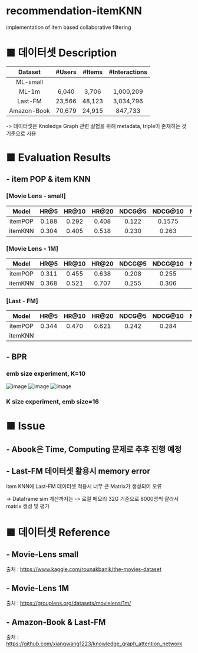 # recommendation-itemKNN
implementation of item based collaborative filtering

# ■ 데이터셋 Description

|Dataset|#Users|#Items|#Interactions|
|:---:|:---:|:---:|:---:|
|ML-small||||
|ML-1m|6,040|3,706|1,000,209|
|Last-FM|23,566|48,123|3,034,796|
|Amazon-Book|70,679|24,915|847,733|

-> 데이터셋은 Knoledge Graph 관련 실험을 위해 metadata, triple이 존재하는 것 기준으로 사용

# ■ Evaluation Results

## - item POP & item KNN
### [Movie Lens - small]

|Model|HR@5|HR@10|HR@20|NDCG@5|NDCG@10|NDCG@20|
|:---:|:---:|:---:|:---:|:---:|:---:|:---:|
|itemPOP|0.188|0.292|0.408|0.122|0.1575|0.186|
|itemKNN|0.304|0.405|0.518|0.230|0.263|0.290|

### [Movie Lens - 1M]

|Model|HR@5|HR@10|HR@20|NDCG@5|NDCG@10|NDCG@20|
|:---:|:---:|:---:|:---:|:---:|:---:|:---:|
|itemPOP|0.311|0.455|0.638|0.208|0.255|0.301|
|itemKNN|0.368|0.521|0.707|0.255|0.306|0.351|


### [Last - FM]

|Model|HR@5|HR@10|HR@20|NDCG@5|NDCG@10|NDCG@20|
|:---:|:---:|:---:|:---:|:---:|:---:|:---:|
|itemPOP|0.344|0.470|0.621|0.242|0.284|0.322|
|itemKNN|||||||

## - BPR

### emb size experiment, K=10

![image](https://user-images.githubusercontent.com/67678405/118928824-b3e3ca00-b97e-11eb-8173-23e873c7993f.png)
![image](https://user-images.githubusercontent.com/67678405/118928758-9f9fcd00-b97e-11eb-8ec6-04f1d96ac56c.png)
![image](https://user-images.githubusercontent.com/67678405/118928767-a3335400-b97e-11eb-98d7-199a44a3d7e2.png)


### K size experiment, emb size=16

# ■ Issue

## - Abook은 Time, Computing 문제로 추후 진행 예정

## - Last-FM 데이터셋 활용시 memory error
item KNN에 Last-FM 데이터셋 적용시 너무 큰 Matrix가 생성되어 오류

-> Dataframe sim 계산까지는 
-> 로컬 메모리 32G 기준으로 8000명씩 잘라서 matrix 생성 및 평가


# ■ 데이터셋 Reference


## - Movie-Lens small

출처 : https://www.kaggle.com/rounakbanik/the-movies-dataset

## - Movie-Lens 1M

출처 : https://grouplens.org/datasets/movielens/1m/

## - Amazon-Book & Last-FM

출처 : https://github.com/xiangwang1223/knowledge_graph_attention_network
